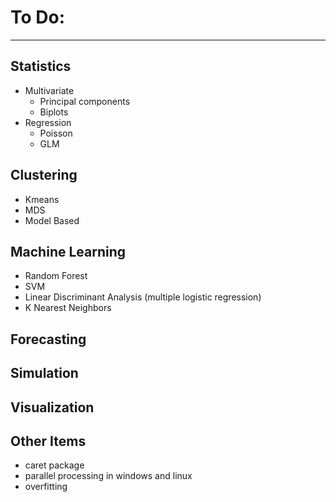 # To Do:

--------------------------------------------------------------------------------

## **Statistics**
- Multivariate
  - Principal components
  - Biplots
- Regression
  - Poisson
  - GLM

## **Clustering**
- Kmeans
- MDS
- Model Based

## **Machine Learning**
- Random Forest
- SVM
- Linear Discriminant Analysis (multiple logistic regression)
- K Nearest Neighbors

## **Forecasting**

## **Simulation**

## **Visualization**

## **Other Items**
- caret package
- parallel processing in windows and linux
- overfitting

